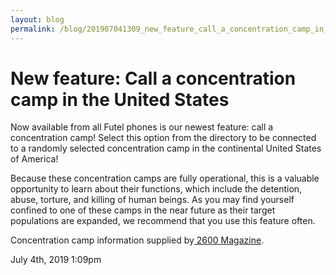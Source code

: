 ```yaml
---
layout: blog
permalink: /blog/201907041309_new_feature_call_a_concentration_camp_in_the_united_states
---
```


# New feature: Call a concentration camp in the United States

Now available from all Futel phones is our newest feature: call a concentration camp! Select this option from the directory to be connected to a randomly selected concentration camp in the continental United States of America!

Because these concentration camps are fully operational, this is a valuable opportunity to learn about their functions, which include the detention, abuse, torture, and killing of human beings. As you may find yourself confined to one of these camps in the near future as their target populations are expanded, we recommend that you use this feature often.

Concentration camp information supplied by<a href="http://concentrationcamps.us/"> 2600 Magazine</a>.<br/>



<div id="footer">
<span id="timestamp"> July 4th, 2019 1:09pm </span>
</div>
